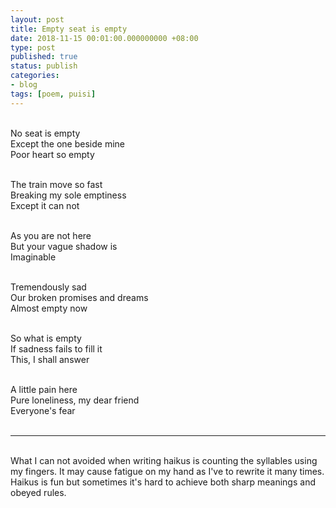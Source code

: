 ```yaml
---
layout: post
title: Empty seat is empty
date: 2018-11-15 00:01:00.000000000 +08:00
type: post
published: true
status: publish
categories:
- blog
tags: [poem, puisi]
---
```


<br>No seat is empty
<br>Except the one beside mine
<br>Poor heart so empty

<br>The train move so fast
<br>Breaking my sole emptiness
<br>Except it can not

<br>As you are not here
<br>But your vague shadow is
<br>Imaginable

<br>Tremendously sad
<br>Our broken promises and dreams
<br>Almost empty now

<br>So what is empty
<br>If sadness fails to fill it
<br>This, I shall answer

<br>A little pain here
<br>Pure loneliness, my dear friend
<br>Everyone's fear
<br>
<br>
<hr>
<br>What I can not avoided when writing haikus is counting the syllables using my fingers. It may cause fatigue on my hand as I've to rewrite it many times. Haikus is fun but sometimes it's hard to achieve both sharp meanings and obeyed rules.
